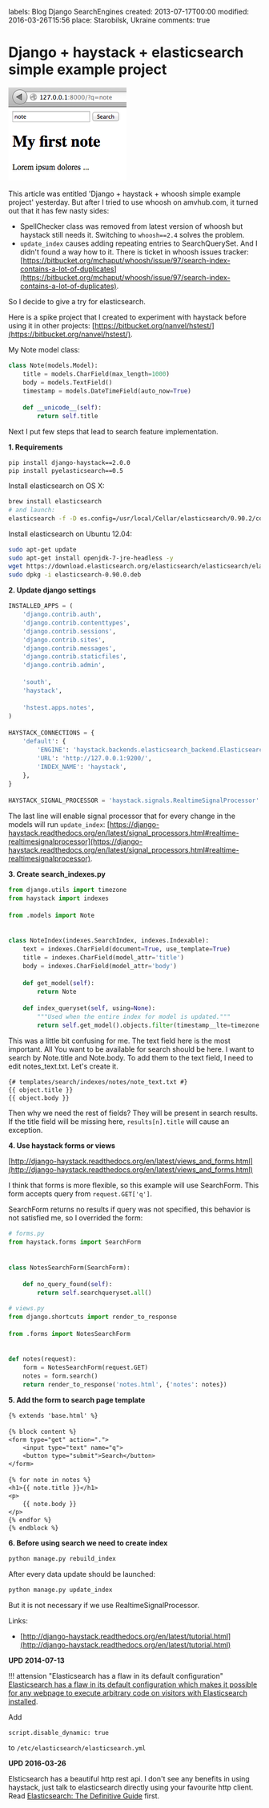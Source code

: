 labels: Blog
        Django
        SearchEngines
created: 2013-07-17T00:00
modified: 2016-03-26T15:56
place: Starobilsk, Ukraine
comments: true

# Django + haystack + elasticsearch simple example project

![Search with haystack](search_example.png)

This article was entitled 'Django + haystack + whoosh simple example project' yesterday. But after I tried to use whoosh on amvhub.com, it turned out that it has few nasty sides:

- SpellChecker class was removed from latest version of whoosh but haystack still needs it. Switching to ```whoosh==2.4``` solves the problem.
- ```update_index``` causes adding repeating entries to SearchQuerySet. And I didn't found a way how to it. There is ticket in whoosh issues tracker: [https://bitbucket.org/mchaput/whoosh/issue/97/search-index-contains-a-lot-of-duplicates](https://bitbucket.org/mchaput/whoosh/issue/97/search-index-contains-a-lot-of-duplicates).

So I decide to give a try for elasticsearch.

Here is a spike project that I created to experiment with haystack before using it in other projects: [https://bitbucket.org/nanvel/hstest/](https://bitbucket.org/nanvel/hstest/).

My Note model class:
```python
class Note(models.Model):
    title = models.CharField(max_length=1000)
    body = models.TextField()
    timestamp = models.DateTimeField(auto_now=True)

    def __unicode__(self):
        return self.title
```

Next I put few steps that lead to search feature implementation.

**1. Requirements**

```text
pip install django-haystack==2.0.0
pip install pyelasticsearch==0.5
```

Install elasticsearch on OS X:
```bash
brew install elasticsearch
# and launch:
elasticsearch -f -D es.config=/usr/local/Cellar/elasticsearch/0.90.2/config/elasticsearch.yml
```

Install elasticsearch on Ubuntu 12.04:
```bash
sudo apt-get update
sudo apt-get install openjdk-7-jre-headless -y
wget https://download.elasticsearch.org/elasticsearch/elasticsearch/elasticsearch-0.90.0.deb
sudo dpkg -i elasticsearch-0.90.0.deb
```

**2. Update django settings**

```python
INSTALLED_APPS = (
    'django.contrib.auth',
    'django.contrib.contenttypes',
    'django.contrib.sessions',
    'django.contrib.sites',
    'django.contrib.messages',
    'django.contrib.staticfiles',
    'django.contrib.admin',

    'south',
    'haystack',

    'hstest.apps.notes',
)

HAYSTACK_CONNECTIONS = {
    'default': {
        'ENGINE': 'haystack.backends.elasticsearch_backend.ElasticsearchSearchEngine',
        'URL': 'http://127.0.0.1:9200/',
        'INDEX_NAME': 'haystack',
    },
}

HAYSTACK_SIGNAL_PROCESSOR = 'haystack.signals.RealtimeSignalProcessor'
```

The last line will enable signal processor that for every change in the models will run ```update_index```: [https://django-haystack.readthedocs.org/en/latest/signal_processors.html#realtime-realtimesignalprocessor](https://django-haystack.readthedocs.org/en/latest/signal_processors.html#realtime-realtimesignalprocessor).

**3. Create search_indexes.py**

```python
from django.utils import timezone
from haystack import indexes

from .models import Note


class NoteIndex(indexes.SearchIndex, indexes.Indexable):
    text = indexes.CharField(document=True, use_template=True)
    title = indexes.CharField(model_attr='title')
    body = indexes.CharField(model_attr='body')

    def get_model(self):
        return Note

    def index_queryset(self, using=None):
        """Used when the entire index for model is updated."""
        return self.get_model().objects.filter(timestamp__lte=timezone.now())
```

This was a little bit confusing for me.
The text field here is the most important. All You want to be available for search should be here.
I want to search by Note.title and Note.body. To add them to the text field, I need to edit notes_text.txt.
Let's create it.

```django
{# templates/search/indexes/notes/note_text.txt #}
{{ object.title }}
{{ object.body }}
```

Then why we need the rest of fields? They will be present in search results. If the title field will be missing here, ```results[n].title``` will cause an exception.

**4. Use haystack forms or views**

[http://django-haystack.readthedocs.org/en/latest/views_and_forms.html](http://django-haystack.readthedocs.org/en/latest/views_and_forms.html)

I think that forms is more flexible, so this example will use SearchForm.
This form accepts query from ```request.GET['q']```.

SearchForm returns no results if query was not specified, this behavior is not satisfied me, so I overrided the form:
```python
# forms.py
from haystack.forms import SearchForm


class NotesSearchForm(SearchForm):

    def no_query_found(self):
        return self.searchqueryset.all()
```

```python
# views.py
from django.shortcuts import render_to_response

from .forms import NotesSearchForm


def notes(request):
    form = NotesSearchForm(request.GET)
    notes = form.search()
    return render_to_response('notes.html', {'notes': notes})
```

**5. Add the form to search page template**

```django
{% extends 'base.html' %}

{% block content %}
<form type="get" action=".">
    <input type="text" name="q">
    <button type="submit">Search</button>
</form>

{% for note in notes %}
<h1>{{ note.title }}</h1>
<p>
    {{ note.body }}
</p>
{% endfor %}
{% endblock %}
```

**6. Before using search we need to create index**

```bash
python manage.py rebuild_index
```

After every data update should be launched:
```bash
python manage.py update_index
```

But it is not necessary if we use RealtimeSignalProcessor.

Links:

- [http://django-haystack.readthedocs.org/en/latest/tutorial.html](http://django-haystack.readthedocs.org/en/latest/tutorial.html)

**UPD 2014-07-13**

!!! attension "Elasticsearch has a flaw in its default configuration"
    [Elasticsearch has a flaw in its default configuration which makes it possible for any webpage to execute arbitrary code on visitors with Elasticsearch installed](http://bouk.co/blog/elasticsearch-rce/).

Add
```text
script.disable_dynamic: true
```

to ```/etc/elasticsearch/elasticsearch.yml```

**UPD 2016-03-26**

Elsticsearch has a beautiful http rest api. I don't see any benefits in using haystack, just talk to elasticsearch directly using your favourite http client.
Read [Elasticsearch: The Definitive Guide](https://www.elastic.co/guide/en/elasticsearch/guide/current/index.html) first.
